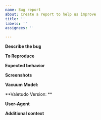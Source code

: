 ```yaml
---
name: Bug report
about: Create a report to help us improve
title: ''
labels: ''
assignees: ''

---
```


<!-- Text between these tags doesn't get displayed so you don't have to remove it -->
**Describe the bug**
<!--
A clear and concise description of what the bug is.
-->

**To Reproduce**
<!--
Steps to reproduce the behavior:
1. Go to '...'
2. Click on '....'
3. Scroll down to '....'
4. See error
-->

**Expected behavior**
<!--
A clear and concise description of what you expected to happen.
-->

**Screenshots**
<!--If applicable, add screenshots to help explain your problem.-->

**Vacuum Model:** <!-- e.g. Gen2/S5/etc -->

**Valetudo Version: ** <!-- e.g. 0.4.0 -->

**User-Agent** <!-- e.g. Mozilla/5.0 (Windows NT 10.0; Win64; x64) AppleWebKit/537.36 (KHTML, like Gecko) Chrome/75.0.3770.142 Safari/537.36 -->

**Additional context**
<!-- Add any other context about the problem here. -->
